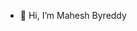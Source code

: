 - 👋 Hi, I’m Mahesh Byreddy

<!---
mbyreddy/mbyreddy is a ✨ special ✨ repository because its `README.md` (this file) appears on your GitHub profile.
You can click the Preview link to take a look at your changes.
--->
